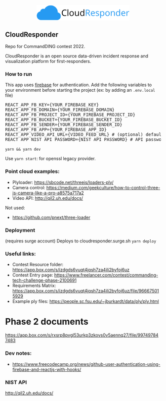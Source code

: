<p align='center'>
	<img src="./img/logo.png" width=300 />
</p>


CloudResponder
---

Repo for CommandDING contest 2022.

CloudResponder is an open source data-driven incident response and visualization platform for first-responders.

### How to run

This app uses <a href="firebase.com">firebase</a> for authentication. Add the following variables to your environment before starting the project (ex: by adding an `.env.local` file)

<pre>
REACT_APP_FB_KEY={YOUR_FIREBASE_KEY}
REACT_APP_FB_DOMAIN={YOUR_FIREBASE_DOMAIN}
REACT_APP_FB_PROJECT_ID={YOUR_FIREBASE_PROJECT_ID}
REACT_APP_FB_BUCKET={YOUR_FIREBASE_BUCKET_ID}
REACT_APP_FB_SENDER={YOUR_FIREBASE_SENDER_ID}
REACT_APP_FB_APP={YOUR_FIREBASE_APP_ID}
REACT_APP_VIDEO_API_URL={VIDEO_FEED_URL} # (optional) defaults to http://qil2.uh.edu
REACT_APP_NIST_API_PASSWORD={NIST_API_PASSWORD} # API password for 'CloudResponder' user
</pre>

`yarn && yarn dev`

Use `yarn start`: for openssl legacy provider.

<!--
CloudResponder is currently configured to work with a <a href="firebase.com">firebase</a> application.

-->


### Point cloud examples:

* Plyloader: https://sbcode.net/threejs/loaders-ply/
* Camera control: https://medium.com/geekculture/how-to-control-three-js-camera-like-a-pro-a8575a717a2
* Video API: http://qil2.uh.edu/docs/


Not used:
* https://github.com/pnext/three-loader

### Deployment
(requires surge account)
Deploys to cloudresponder.surge.sh
`yarn deploy`


### Useful links:
* Contest Resource folder: https://app.box.com/s/izdgds6vuqt4jqsh7za4ili2byfoj6uz
* Contest Entry page: https://www.freelancer.com/contest/commanding-tech-challenge-phase-2100691
* Requirements Matrix: https://app.box.com/s/izdgds6vuqt4jqsh7za4ili2byfoj6uz/file/966675015929
* Example ply files: https://people.sc.fsu.edu/~jburkardt/data/ply/ply.html

# Phase 2 documents
https://app.box.com/s/rxsrp8pvgl53urkp3zkovs0v5aennq27/file/997497847483

### Dev notes:
* https://www.freecodecamp.org/news/github-user-authentication-using-firebase-and-reactjs-with-hooks/


### NIST API
http://qil2.uh.edu/docs/